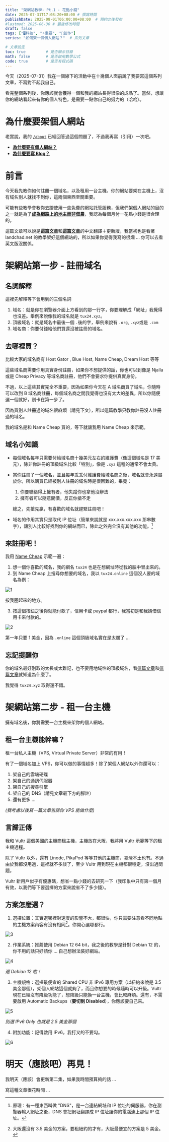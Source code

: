```yaml
---
title: "架網站教學- Pt.1 - 花點小錢"
date: 2025-07-31T17:08:20+08:00 # 撰寫時間
publishDate: 2025-08-01T06:00:00+08:00  # 預約之後發布
#lastmod: 2025-06-30 # 最後修改時間
draft: false
tags: ["🖥️科技", "⭐️重要", "📝創作"]
series: "如何架一個個人網站？"  # 系列文章

# 文章設定
toc: true         # 是否顯示目錄
math: false       # 是否啟用數學公式
code: true        # 是否有程式碼
---
```


今天（2025-07-31）我在一個線下的活動中在十幾個人面前說了我要寫這個系列文章，不寫對不起我自己。

看完整個系列後，你應該就會獲得一個和我的網站長得很像的成品了。當然，想讓你的網站看起來有你的個人特色，是需要一點你自己的努力的（哈哈）。

# 為什麼要架個人網站

老實說，我的 [`/about`](https://tux24.xyz/about) 已經回答過這個問題了，不過我再寫（引用）一次吧。

* [**為什麼要有個人網站？**](https://wiwi.blog/blog/internet-peasant)
* [**為什麼要寫 Blog？**](https://wiwi.blog/blog/just-blog)

# 前言

今天我先教你如何註冊一個域名，以及租用一台主機。你的網站要架在主機上，沒有域名別人就找不到你，這兩個東西至關重要。

可能有些教學會教你去~~蹭~~使用一些免費的網站託管服務，但我們架個人網站的目的之一就是為了[**成為網路上的地主而非佃農**](https://wiwi.blog/blog/internet-peasant)，我認為每個月付一花點小錢是很合理的。

這篇文章可以說是[**這篇文章**](https://landchad.net/basic/domain/)和[**這篇文章**](https://landchad.net/basic/server/)的中文翻譯＋更新版，我當初也是看著 landchad.net 的教學架好這個網站的，所以如果你覺得我寫的很爛 ... 你可以去看英文版沒關係。

# 架網站第一步 - 註冊域名

## 名詞解釋

這裡先解釋等下會用到的三個名詞

1. 域名：就是你在瀏覽器介面上方看到的那一行字，你要理解成「網址」我覺得也沒差。舉例來說像我的域名就是 `tux24.xyz`。
2. 頂級域名：就是域名中最後一個 `.`後的字，舉例來說有 `.org`, `.xyz`或是 `.com`
3. 域名商：你要付錢給他們買還沒被註冊的域名。

## 去哪裡買？

比較大家的域名商有 Host Gator , Blue Host, Name Cheap, Dream Host 等等

這些域名商需要你用真實身份註冊，如果你不想提供的話，你也可以到像是 Njalla 或是 Cheap Privacy 
等域名商註冊，他們不會要求你提供真實身份。

不過，以上這些其實完全不重要，因為如果你今天在 A 域名商買了域名，你隨時可以改到 B 域名商註冊，每個域名商之間我覺得也沒有太大的差異，所以你隨便選一個就好，別卡在第一步了。

因為買別人註冊過的域名很麻煩（請見下文），所以這篇教學只教你註冊沒人註冊過的域名。

我的域名是和 Name Cheap 買的，等下就讓我用 Name Cheap 來示範。

## 域名小知識


* 每個域名每年只需要付給域名商十幾美元左右的維護費（像這個域名是 17 美元），除非你註冊的頂級域名比較「特別」，像是 `.xyz` 這種的通常不會太貴。

* 當你註冊了一個域名，並且每年乖乖付維護費給域名商之後，域名就會永遠屬於你，所以購買已經被別人註冊的域名時是很困難的，畢竟：
	
	1. 你要聯絡得上擁有者，他失蹤你也拿他沒辦法
	2. 擁有者可以隨意開價，反正你搶不走

	總之，先搶先贏，有喜歡的域名就趕緊註冊吧！

* 域名的作用其實只是取代 IP 位址（簡單來說就是 xxx.xxx.xxx.xxx 那串數字），讓別人比較好找到你的網站而已，除此之外完全沒有其他的功能。[^1]
[^1]: 原理：有一種東西叫做 "DNS"，是一台連結網址和 IP 位址的伺服器，你在瀏覽器輸入網址之後，DNS 會把網址翻譯成 IP 位址讓你的電腦連上那個 IP 位址。

## 來註冊吧！

我用 [Name Cheap](https://www.namecheap.com/) 示範一遍：

1. 想一個你喜歡的域名，我的網名 `tux24` 也是在想網址時從我的腦中冒出來的。
2. 到 Name Cheap 上搜尋你想要的域名，我以 `tux24.online` 這個沒人要的域名為例：

![1](https://tux24.xyz/articles/build-your-own-website-1/images/1.jpg)

按我圈起來的地方。

3. 按這個按鈕之後你就能付款了，信用卡或 paypal 都行，我當初是和我媽借信用卡來付款的。

![2](https://tux24.xyz/articles/build-your-own-website-1/images/2.jpg)

第一年只要 1 美金，因為 `.online` 這個頂級域名實在是太爛了 ...

## 忘記提醒你

你的域名最好別取的太長或太難記，也不要用地域性的頂級域名，看[這篇文章](https://wiwi.blog/docs/wisdom/nice-name/#%E5%90%8D%E5%AD%97)和[這篇文章](https://wiwi.blog/blog/dot-io)就知道為什麼了。

我覺得 `tux24.xyz` 取得還不錯。

# 架網站第二步 - 租一台主機

擁有域名後，你將需要一台主機來架你的個人網站。

## 租一台主機能幹嘛？

租一台私人主機（VPS, Virtual Private Server）非常的有用！

有了一個域名加上 VPS，你可以做的事情超多！除了架個人網站以外你還可以：

1. 架自己的雲端硬碟
2. 架自己的通訊伺服器
3. 架自己的搜尋引擎
4. 架自己的 DNS（請見文章最下方的腳註）
5. 還有更多 ...

_(我考慮以後寫一篇文章告訴你 VPS 能做什麼)_

## 言歸正傳

我和 Vultr 這個美國的主機商租主機，主機放在大阪，我將用 Vultr 示範等下的租主機過程。

除了 Vultr 以外，還有 Linode, PikaPod 等等其他的主機商，臺灣本土也有。不過由於我都沒用過，這裡就不多談了，至少 Vultr 用到現在主機都很穩定，沒出過問題。

Vultr 新用戶似乎有優惠碼，想省一點小錢的去研究一下（我印象中只有第一個月有效，以我們等下要選擇的方案來說省不了多少錢）。

## 方案怎麼選？

1. 選擇位置：其實選哪裡對速度的影響不大，都很快，你只需要注意看不同地點的主機方案內容有沒有相同[^2]。你開心選哪都行。

![3](https://tux24.xyz/articles/build-your-own-website-1/images/3.jpg)

2. 作業系統：推薦使用 Debian 12 64 bit，我之後的教學是針對 Debian 12 的，你不用的話只好請你 ... 自己想辦法裝好網站。

![4](https://tux24.xyz/articles/build-your-own-website-1/images/4.jpg)

_選 Debian 12 啦！_

3. 主機規格：選擇最便宜的 Shared CPU 非 IPv6 專用方案（以紐約來說是 3.5 美金那個），架個人網站這個就夠了，而且你想要的時候隨時可以升級。Vultr 現在已經沒有降級功能了，想降級只能換一台主機，會比較麻煩。還有，不需要啟用 Automatic Backups（**要切到 Disabled**），你應該要自己來。

![5](https://tux24.xyz/articles/build-your-own-website-1/images/3.jpg)

_別選 IPv6 Only 也就是 2.5 美金那個_

4. 附加功能：記得啟用 IPv6，我打叉的不要勾。

![6](https://tux24.xyz/articles/build-your-own-website-1/images/5.jpg)

[^2]: 大阪還沒有 3.5 美金的方案，要租紐約的才有，大阪最便宜的方案是 5 美金。

# 明天（應該吧）再見！

我明天（應該）會更新第二集，如果我時間預算夠的話 ...

寫這種文章很花時間 ...

